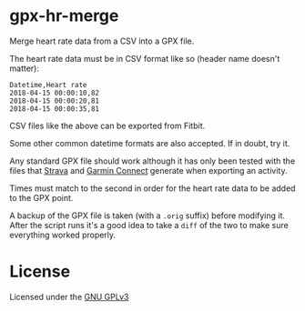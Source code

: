 gpx-hr-merge
============

Merge heart rate data from a CSV into a GPX file.

The heart rate data must be in CSV format like so (header name doesn't matter):
```csv
Datetime,Heart rate
2018-04-15 00:00:10,82
2018-04-15 00:00:20,81
2018-04-15 00:00:35,81
```

CSV files like the above can be exported from Fitbit.

Some other common datetime formats are also accepted. If in doubt, try it.

Any standard GPX file should work although it has only been tested with the files that
[Strava](https://www.strava.com/) and [Garmin Connect](https://connect.garmin.com) generate when
exporting an activity.

Times must match to the second in order for the heart rate data to be added to the GPX point.

A backup of the GPX file is taken (with a `.orig` suffix) before modifying it. After the script runs
it's a good idea to take a `diff` of the two to make sure everything worked properly.

License
=======
Licensed under the [GNU GPLv3](https://www.gnu.org/licenses/gpl-3.0.en.html)
